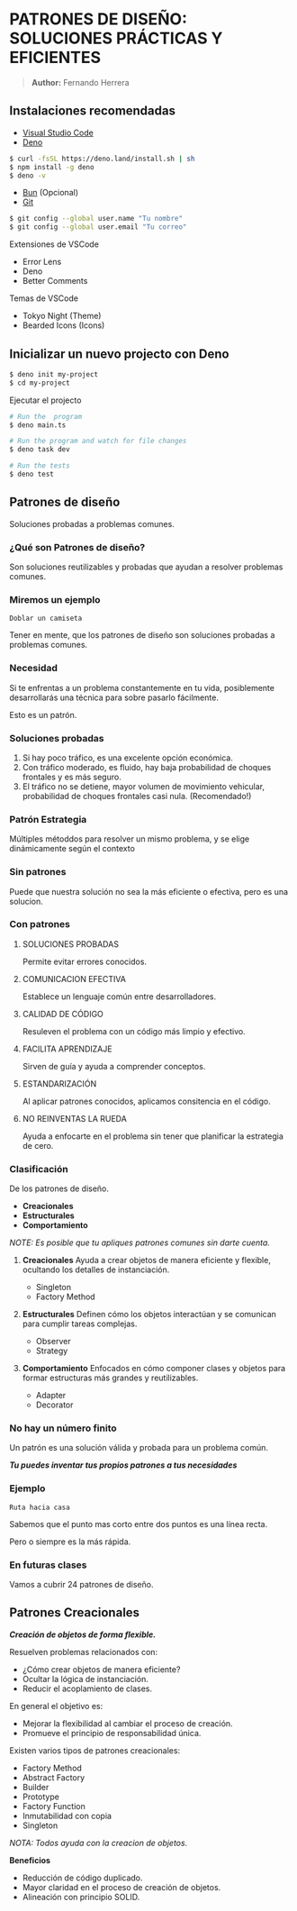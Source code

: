 # PATRONES DE DISEÑO: SOLUCIONES PRÁCTICAS Y EFICIENTES

> **Author:** Fernando Herrera

## Instalaciones recomendadas

- [Visual Studio Code](https://code.visualstudio.com/)
- [Deno](https://deno.com/)

```sh
$ curl -fsSL https://deno.land/install.sh | sh
$ npm install -g deno
$ deno -v
```

- [Bun](https://bun.sh/) (Opcional)
- [Git](https://git-scm.com/)

```sh
$ git config --global user.name "Tu nombre"
$ git config --global user.email "Tu correo"
```

Extensiones de VSCode

- Error Lens
- Deno
- Better Comments

Temas de VSCode

- Tokyo Night (Theme)
- Bearded Icons (Icons)

## Inicializar un nuevo projecto con Deno

```sh
$ deno init my-project
$ cd my-project
```

Ejecutar el projecto

```sh
# Run the  program
$ deno main.ts

# Run the program and watch for file changes
$ deno task dev

# Run the tests
$ deno test
```

## Patrones de diseño

Soluciones probadas a problemas comunes.

### ¿Qué son Patrones de diseño?

Son soluciones reutilizables y probadas que ayudan a resolver problemas comunes.

### Miremos un ejemplo

`Doblar un camiseta`

Tener en mente, que los patrones de diseño son soluciones probadas a problemas comunes.

### Necesidad

Si te enfrentas a un problema constantemente en tu vida, posiblemente desarrollarás una técnica para sobre pasarlo fácilmente.

Esto es un patrón.

### Soluciones probadas

1. Si hay poco tráfico, es una excelente opción económica.
2. Con tráfico moderado, es fluido, hay baja probabilidad de choques frontales y es más seguro.
3. El tráfico no se detiene, mayor volumen de movimiento vehicular, probabilidad de choques frontales casi nula. (Recomendado!)

### Patrón Estrategia

Múltiples métoddos para resolver un mismo problema, y se elige dinámicamente según el contexto

### Sin patrones

Puede que nuestra solución no sea la más eficiente o efectiva, pero es una solucion.

### Con patrones

1.  SOLUCIONES PROBADAS

    Permite evitar errores conocidos.

2.  COMUNICACION EFECTIVA

    Establece un lenguaje común entre desarrolladores.

3.  CALIDAD DE CÓDIGO

    Resuleven el problema con un código más limpio y efectivo.

4.  FACILITA APRENDIZAJE

    Sirven de guía y ayuda a comprender conceptos.

5.  ESTANDARIZACIÓN

    Al aplicar patrones conocidos, aplicamos consitencia en el código.

6.  NO REINVENTAS LA RUEDA

    Ayuda a enfocarte en el problema sin tener que planificar la estrategia de cero.

### Clasificación

De los patrones de diseño.

- **Creacionales**
- **Estructurales**
- **Comportamiento**

_NOTE: Es posible que tu apliques patrones comunes sin darte cuenta._

1. **Creacionales**
   Ayuda a crear objetos de manera eficiente y flexible, ocultando los detalles de instanciación.

   - Singleton
   - Factory Method

2. **Estructurales**
   Definen cómo los objetos interactúan y se comunican para cumplir tareas complejas.

   - Observer
   - Strategy

3. **Comportamiento**
   Enfocados en cómo componer clases y objetos para formar estructuras más grandes y reutilizables.

   - Adapter
   - Decorator

### No hay un número finito

Un patrón es una solución válida y probada para un problema común.

**_Tu puedes inventar tus propios patrones a tus necesidades_**

### Ejemplo

`Ruta hacia casa`

Sabemos que el punto mas corto entre dos puntos es una línea recta.

Pero o siempre es la más rápida.

### En futuras clases

Vamos a cubrir 24 patrones de diseño.

## Patrones Creacionales

**_Creación de objetos de forma flexible._**

Resuelven problemas relacionados con:

- ¿Cómo crear objetos de manera eficiente?
- Ocultar la lógica de instanciación.
- Reducir el acoplamiento de clases.

En general el objetivo es:

- Mejorar la flexibilidad al cambiar el proceso de creación.
- Promueve el principio de responsabilidad única.

Existen varios tipos de patrones creacionales:

- Factory Method
- Abstract Factory
- Builder
- Prototype
- Factory Function
- Inmutabilidad con copia
- Singleton

_NOTA: Todos ayuda con la creacion de objetos._

**Beneficios**

- Reducción de código duplicado.
- Mayor claridad en el proceso de creación de objetos.
- Alineación con principio SOLID.

